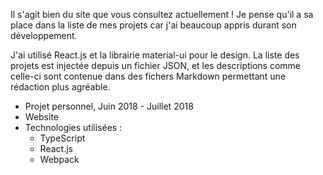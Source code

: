 Il s'agit bien du site que vous consultez actuellement ! Je pense qu'il a sa place dans la liste de mes projets car j'ai beaucoup appris durant son développement.

J'ai utilisé React.js et la librairie material-ui pour le design. La liste des projets est injectée depuis un fichier JSON, et les descriptions comme celle-ci sont contenue dans des fichers Markdown permettant une rédaction plus agréable.

+ Projet personnel, Juin 2018 - Juillet 2018
+ Website
+ Technologies utilisées :
    - TypeScript
    - React.js
    - Webpack